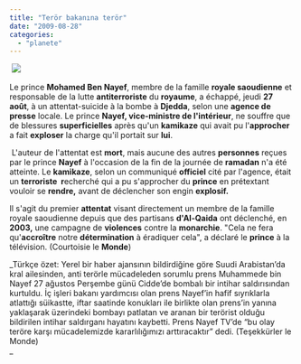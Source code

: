 ```yaml
---
title: "Terör bakanına terör"
date: "2009-08-28"
categories: 
  - "planete"
---
```


 ![](/uploads/image/suudi.jpg)

Le prince **Mohamed Ben Nayef**, membre de la famille **royale saoudienne** et responsable de la lutte **antiterroriste** du **royaume**, a échappé, jeudi **27 août**, à un attentat-suicide à la bombe à **Djedda**, selon une **agence de presse** locale. Le prince **Nayef, vice-ministre de l'intérieur**, ne souffre que de blessures **superficielles** après qu'un **kamikaze** qui avait pu l'**approcher** a fait **exploser** la charge qu'il portait sur **lui**.

 L'auteur de l'attentat est **mort**, mais aucune des autres **personnes** reçues par le prince **Nayef** à l'occasion de la fin de la journée de **ramadan** n'a été atteinte. Le **kamikaze**, selon un communiqué **officiel** cité par l'agence, était un **terroriste  r**echerché qui a pu s'approcher du **prince** en prétextant vouloir se **rendre,** avant de déclencher son engin **explosif.**

Il s'agit du premier **attentat** visant directement un membre de la famille royale saoudienne depuis que des partisans **d'Al-Qaida** ont déclenché, en **2003,** une campagne de **violences** contre la **monarchie**. "Cela ne fera qu'**accroître** notre **détermination** à éradiquer cela", a déclaré le **prince** à la télévision. (Courtoisie le **Monde**)

_Türkçe özet: Yerel bir haber ajansının bildirdiğine göre Suudi Arabistan’da kral ailesinden, anti terörle mücadeleden sorumlu prens Muhammede bin Nayef 27 ağustos Perşembe günü Cidde’de bombalı bir intihar saldırısından kurtuldu. İç işleri bakanı yardımcısı olan prens Nayef’in hafif sıyrıklarla atlattığı süikastte, iftar saatinde konukları ile birlikte olan prens’in yanına yaklaşarak üzerindeki bombayı patlatan ve aranan bir terörist olduğu bildirilen intihar saldırganı hayatını kaybetti. Prens Nayef TV’de “bu olay teröre karşı mücadelemizde kararlılığımızı arttıracaktır” dedi. (Teşekkürler le Monde)  
_
